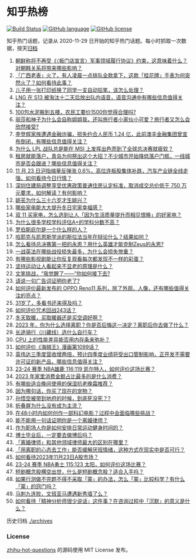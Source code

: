 # 知乎热榜
[![Build Status](https://github.com/ToWeLong/zhihu-hot-questions/workflows/CI/badge.svg)](https://github.com/ToWeLong/zhihu-hot-questions/actions)
[![GitHub language](https://img.shields.io/badge/language-golang-orange.svg)](https://golang.org/)
[![GitHub license](https://img.shields.io/github/license/ToWeLong/zhihu-hot-questions)](https://github.com/ToWeLong/zhihu-hot-questions/blob/main/LICENSE)

知乎热门话题，记录从 2020-11-29 日开始的知乎热门话题。每小时抓取一次数据，按天[归档](./archives)

<!-- BEGIN -->

1. [朝鲜称将不再受《〈板门店宣言〉军事领域履行协议》约束，这意味着什么？对朝韩关系将带来哪些影响？](https://www.zhihu.com/question/631447546)
1. [「广西老表」火了，有人凌晨一点排队全款拿下，这款「桂花牌」手表为何突然火了？如何看待此事？](https://www.zhihu.com/question/631262050)
1. [儿子用一张打印纸换了同学一支自动铅笔，该怎么处理？](https://www.zhihu.com/question/630844032)
1. [LNG 在 S13 被淘汰十二天后放出队内语音，语音沟通中有哪些信息值得关注？](https://www.zhihu.com/question/630672838)
1. [100包水泥搬到五楼，农民工要价1500你觉得合理吗?](https://www.zhihu.com/question/631146948)
1. [丽莎和神子为什么会自称姐姐我，还叫旅行者小家伙小可爱？旅行者又怎么会欣然接受?](https://www.zhihu.com/question/631187854)
1. [李登辉家族遭遇金融诈骗，损失约合人民币 1.24 亿，此前澳丰金融集团曾宣布倒闭，有哪些信息值得关注？](https://www.zhihu.com/question/631331328)
1. [为什么 LPL 战队总是能在 MSI 上发挥出色而到了全球总决赛就疲软？](https://www.zhihu.com/question/630901584)
1. [租房就能落户，青岛为何祭出这个大招？不少城市开始降低落户门槛，一线城市是否会跟进？哪些信息值得关注？](https://www.zhihu.com/question/631487188)
1. [11 月 23 日沪指缩量反弹涨 0.6%，高位连板股集体补跌，汽车产业链全线走强，如何看待今日行情？](https://www.zhihu.com/question/631454795)
1. [深圳住建局调整享受优惠政策普通住房认定标准，取消成交总价低于 750 万元要求，如何解读？有何影响？](https://www.zhihu.com/question/631454774)
1. [姚苌为什么三十六岁才生姚兴？](https://www.zhihu.com/question/630846325)
1. [哪些家电能大大提升冬日宅家幸福感？](https://www.zhihu.com/question/631327432)
1. [双 11 买家电，怎么选到让人「因为生活质量提升而相见恨晚」的好家电？](https://www.zhihu.com/question/627433625)
1. [为什么很多学校学科评估A+的学科分数不高？](https://www.zhihu.com/question/630631263)
1. [罗伯斯庇尔是一个什么样的人？](https://www.zhihu.com/question/342180025)
1. [哈耶克与凯恩斯学派的斯拉法当年在辩论什么？结果如何？](https://www.zhihu.com/question/631238243)
1. [怎么看待总决赛第一把的永恩？用什么英雄才能克制Zeus的永恩?](https://www.zhihu.com/question/630838426)
1. [一战英法在哪些战役损失最多，为什么会损失惨重？](https://www.zhihu.com/question/278292222)
1. [有哪些影视剧能让你反复观看每次都发现不一样的彩蛋？](https://www.zhihu.com/question/631488889)
1. [坚持运动让人看起来不显老的原理是什么？](https://www.zhihu.com/question/631007149)
1. [文笔挑战，“我觉醒了——”你如何接下去?](https://www.zhihu.com/question/631250027)
1. [请说一句广告词证明你老了?](https://www.zhihu.com/question/626630516)
1. [​如何评价最新发布的 OPPO Reno11 系列，除了外观、人像，还有哪些值得关注的亮点？](https://www.zhihu.com/question/631282059)
1. [31岁了，多看书还来得及吗？](https://www.zhihu.com/question/627701056)
1. [如何评价咒术回战243话？](https://www.zhihu.com/question/631380238)
1. [冬天取暖，买取暖器还是买空调好啊？](https://www.zhihu.com/question/572490184)
1. [2023 年，你为什么选择离职？你是否后悔这一决定？离职后你去做了什么？](https://www.zhihu.com/question/630269833)
1. [长途骑行（川藏线）选什么自行车？](https://www.zhihu.com/question/628550636)
1. [CPU 上的性能差异能否用内存条来弥补？](https://www.zhihu.com/question/630362658)
1. [如何评价《海贼王》漫画第1099话？](https://www.zhihu.com/question/631263585)
1. [英伟达三季度营收增两倍，预计四季度业绩将受出口管制影响，正开发不需要许可证的新产品，哪些信息值得关注？](https://www.zhihu.com/question/631284097)
1. [23-24 赛季 NBA雄鹿 116:119 凯尔特人，如何评价这场比赛？](https://www.zhihu.com/question/631446291)
1. [2023 年家里消费金额占比最多的是什么消费？](https://www.zhihu.com/question/630119877)
1. [有哪些适合晚间使用的保湿抗老晚霜推荐？](https://www.zhihu.com/question/630322779)
1. [因为哪句话，你买了现在的宠物？](https://www.zhihu.com/question/630866429)
1. [孙悟空被带到地府的时候，到底死没死？?](https://www.zhihu.com/question/620055685)
1. [折叠屏为什么没有成为主流？](https://www.zhihu.com/question/630261062)
1. [在48小时内如何创作一部科幻电影？过程中会面临哪些挑战？](https://www.zhihu.com/question/629862504)
1. [能不能用一句话证明你是一个离婚律师？](https://www.zhihu.com/question/627473617)
1. [作为职场人你是如何安排日常运动健身时间的？](https://www.zhihu.com/question/631342482)
1. [博士毕业后，一定要去做博后吗？](https://www.zhihu.com/question/630264765)
1. [「离婚律师」和其他领域律师最大的区别在哪里？](https://www.zhihu.com/question/627473465)
1. [「用离职的心态去工作」能否缓解厌班情绪，这种方式在现实中是否可行？](https://www.zhihu.com/question/631105339)
1. [如何看待2023年11月23日A股市场？](https://www.zhihu.com/question/631450574)
1. [23-24 赛季 NBA勇士 115:123 太阳，如何评价这场比赛？](https://www.zhihu.com/question/631458980)
1. [短剧概念股横空出世，什么是短剧概念股？适合入手吗？](https://www.zhihu.com/question/630435821)
1. [如果行测做不完题不得不采取「蒙」的办法，怎么「蒙」比较科学？有什么「蒙」的窍门吗？](https://www.zhihu.com/question/627910868)
1. [马刺九连败，文班亚马遭遇新秀墙了么？](https://www.zhihu.com/question/631212419)
1. [如何看待「精神分析师很少说话」这件事？在咨询过程中「沉默」的意义是什么？](https://www.zhihu.com/question/630819297)

<!-- END -->

历史归档 [./archives](./archives)


### License
[zhihu-hot-questions](https://github.com/towelong/zhihu-hot-questions) 的源码使用 MIT License 发布。